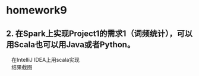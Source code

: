 # homework9
## 2. 在Spark上实现Project1的需求1（词频统计），可以用Scala也可以用Java或者Python。
&ensp;&ensp;在IntelliJ IDEA上用scala实现  
&ensp;&ensp;结果截图  

